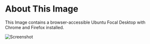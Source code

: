 # About This Image

This Image contains a browser-accessible Ubuntu Focal Desktop with Chrome and Firefox installed.

![Screenshot][Image_Screenshot]

[Image_Screenshot]: https://f.hubspotusercontent30.net/hubfs/5856039/dockerhub/image-screenshots/desktop.png "Image Screenshot"